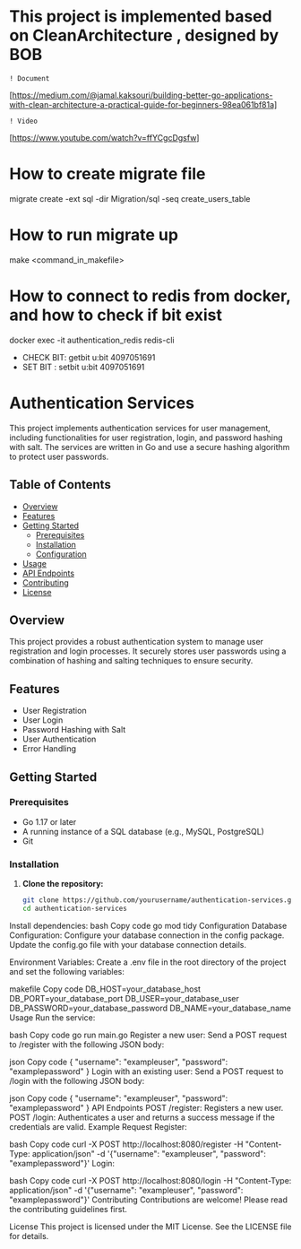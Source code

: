 # This project is implemented based on CleanArchitecture , designed by BOB

    ! Document

[https://medium.com/@jamal.kaksouri/building-better-go-applications-with-clean-architecture-a-practical-guide-for-beginners-98ea061bf81a]

    ! Video

[https://www.youtube.com/watch?v=ffYCgcDgsfw]

# How to create migrate file

migrate create -ext sql -dir Migration/sql -seq create_users_table

# How to run migrate up

make <command_in_makefile>

# How to connect to redis from docker, and how to check if bit exist

docker exec -it authentication_redis redis-cli

-   CHECK BIT: getbit u:bit 4097051691
-   SET BIT : setbit u:bit 4097051691

# Authentication Services

This project implements authentication services for user management, including functionalities for user registration, login, and password hashing with salt. The services are written in Go and use a secure hashing algorithm to protect user passwords.

## Table of Contents

- [Overview](#overview)
- [Features](#features)
- [Getting Started](#getting-started)
  - [Prerequisites](#prerequisites)
  - [Installation](#installation)
  - [Configuration](#configuration)
- [Usage](#usage)
- [API Endpoints](#api-endpoints)
- [Contributing](#contributing)
- [License](#license)

## Overview

This project provides a robust authentication system to manage user registration and login processes. It securely stores user passwords using a combination of hashing and salting techniques to ensure security.

## Features

- User Registration
- User Login
- Password Hashing with Salt
- User Authentication
- Error Handling

## Getting Started

### Prerequisites

- Go 1.17 or later
- A running instance of a SQL database (e.g., MySQL, PostgreSQL)
- Git

### Installation

1. **Clone the repository:**
   ```bash
   git clone https://github.com/yourusername/authentication-services.git
   cd authentication-services
Install dependencies:
bash
Copy code
go mod tidy
Configuration
Database Configuration: Configure your database connection in the config package. Update the config.go file with your database connection details.

Environment Variables: Create a .env file in the root directory of the project and set the following variables:

makefile
Copy code
DB_HOST=your_database_host
DB_PORT=your_database_port
DB_USER=your_database_user
DB_PASSWORD=your_database_password
DB_NAME=your_database_name
Usage
Run the service:

bash
Copy code
go run main.go
Register a new user: Send a POST request to /register with the following JSON body:

json
Copy code
{
  "username": "exampleuser",
  "password": "examplepassword"
}
Login with an existing user: Send a POST request to /login with the following JSON body:

json
Copy code
{
  "username": "exampleuser",
  "password": "examplepassword"
}
API Endpoints
POST /register: Registers a new user.
POST /login: Authenticates a user and returns a success message if the credentials are valid.
Example Request
Register:

bash
Copy code
curl -X POST http://localhost:8080/register -H "Content-Type: application/json" -d '{"username": "exampleuser", "password": "examplepassword"}'
Login:

bash
Copy code
curl -X POST http://localhost:8080/login -H "Content-Type: application/json" -d '{"username": "exampleuser", "password": "examplepassword"}'
Contributing
Contributions are welcome! Please read the contributing guidelines first.

License
This project is licensed under the MIT License. See the LICENSE file for details.
